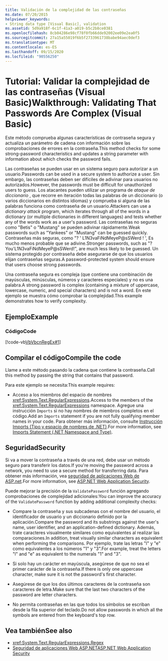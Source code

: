 ```yaml
---
title: Validación de la complejidad de las contraseñas
ms.date: 07/20/2015
helpviewer_keywords:
- String data type [Visual Basic], validation
ms.assetid: 5d9a918f-6c1f-41a3-a019-b5c2b8ce0381
ms.openlocfilehash: 8cb04286e98cf78f0fb66dde92002ee09e2ea0f5
ms.sourcegitcommit: 27a15a55019f6b5f2733961738babe94aec0def3
ms.translationtype: MT
ms.contentlocale: es-ES
ms.lasthandoff: 09/15/2020
ms.locfileid: "90556250"
---
```

# <a name="walkthrough-validating-that-passwords-are-complex-visual-basic"></a><span data-ttu-id="ff722-102">Tutorial: Validar la complejidad de las contraseñas (Visual Basic)</span><span class="sxs-lookup"><span data-stu-id="ff722-102">Walkthrough: Validating That Passwords Are Complex (Visual Basic)</span></span>
<span data-ttu-id="ff722-103">Este método comprueba algunas características de contraseña segura y actualiza un parámetro de cadena con información sobre las comprobaciones de errores en la contraseña.</span><span class="sxs-lookup"><span data-stu-id="ff722-103">This method checks for some strong-password characteristics and updates a string parameter with information about which checks the password fails.</span></span>  
  
 <span data-ttu-id="ff722-104">Las contraseñas se pueden usar en un sistema seguro para autorizar a un usuario.</span><span class="sxs-lookup"><span data-stu-id="ff722-104">Passwords can be used in a secure system to authorize a user.</span></span> <span data-ttu-id="ff722-105">Sin embargo, las contraseñas deben ser difíciles de adivinar para usuarios no autorizados.</span><span class="sxs-lookup"><span data-stu-id="ff722-105">However, the passwords must be difficult for unauthorized users to guess.</span></span> <span data-ttu-id="ff722-106">Los atacantes pueden utilizar un programa de *ataque de diccionario* , que recorre en iteración todas las palabras de un diccionario (o varios diccionarios en distintos idiomas) y comprueba si alguna de las palabras funciona como contraseña de un usuario.</span><span class="sxs-lookup"><span data-stu-id="ff722-106">Attackers can use a *dictionary attack* program, which iterates through all of the words in a dictionary (or multiple dictionaries in different languages) and tests whether any of the words work as a user's password.</span></span> <span data-ttu-id="ff722-107">Las contraseñas no seguras como "Betis" o "Mustang" se pueden adivinar rápidamente.</span><span class="sxs-lookup"><span data-stu-id="ff722-107">Weak passwords such as "Yankees" or "Mustang" can be guessed quickly.</span></span> <span data-ttu-id="ff722-108">Contraseñas más seguras, como "? ' L1N3vaFiNdMeyeP@sSWerd ! ', Es mucho menos probable que se adivine.</span><span class="sxs-lookup"><span data-stu-id="ff722-108">Stronger passwords, such as "?You'L1N3vaFiNdMeyeP@sSWerd!", are much less likely to be guessed.</span></span> <span data-ttu-id="ff722-109">Un sistema protegido por contraseña debe asegurarse de que los usuarios elijan contraseñas seguras.</span><span class="sxs-lookup"><span data-stu-id="ff722-109">A password-protected system should ensure that users choose strong passwords.</span></span>  
  
 <span data-ttu-id="ff722-110">Una contraseña segura es compleja (que contiene una combinación de mayúsculas, minúsculas, números y caracteres especiales) y no es una palabra.</span><span class="sxs-lookup"><span data-stu-id="ff722-110">A strong password is complex (containing a mixture of uppercase, lowercase, numeric, and special characters) and is not a word.</span></span> <span data-ttu-id="ff722-111">En este ejemplo se muestra cómo comprobar la complejidad.</span><span class="sxs-lookup"><span data-stu-id="ff722-111">This example demonstrates how to verify complexity.</span></span>  
  
## <a name="example"></a><span data-ttu-id="ff722-112">Ejemplo</span><span class="sxs-lookup"><span data-stu-id="ff722-112">Example</span></span>  
  
### <a name="code"></a><span data-ttu-id="ff722-113">Código</span><span class="sxs-lookup"><span data-stu-id="ff722-113">Code</span></span>  
 [!code-vb[VbVbcnRegEx#1](~/samples/snippets/visualbasic/VS_Snippets_VBCSharp/VbVbcnRegEx/VB/Class1.vb#1)]  
  
## <a name="compile-the-code"></a><span data-ttu-id="ff722-114">Compilar el código</span><span class="sxs-lookup"><span data-stu-id="ff722-114">Compile the code</span></span>  
 <span data-ttu-id="ff722-115">Llame a este método pasando la cadena que contiene la contraseña.</span><span class="sxs-lookup"><span data-stu-id="ff722-115">Call this method by passing the string that contains that password.</span></span>  
  
 <span data-ttu-id="ff722-116">Para este ejemplo se necesita:</span><span class="sxs-lookup"><span data-stu-id="ff722-116">This example requires:</span></span>  
  
- <span data-ttu-id="ff722-117">Acceso a los miembros del espacio de nombres <xref:System.Text.RegularExpressions>.</span><span class="sxs-lookup"><span data-stu-id="ff722-117">Access to the members of the <xref:System.Text.RegularExpressions> namespace.</span></span> <span data-ttu-id="ff722-118">Agregue una instrucción `Imports` si no hay nombres de miembros completos en el código.</span><span class="sxs-lookup"><span data-stu-id="ff722-118">Add an `Imports` statement if you are not fully qualifying member names in your code.</span></span> <span data-ttu-id="ff722-119">Para obtener más información, consulte [Instrucción Imports (Tipo y espacio de nombres de .NET)](../../../language-reference/statements/imports-statement-net-namespace-and-type.md).</span><span class="sxs-lookup"><span data-stu-id="ff722-119">For more information, see [Imports Statement (.NET Namespace and Type)](../../../language-reference/statements/imports-statement-net-namespace-and-type.md).</span></span>  
  
## <a name="security"></a><span data-ttu-id="ff722-120">Seguridad</span><span class="sxs-lookup"><span data-stu-id="ff722-120">Security</span></span>  
 <span data-ttu-id="ff722-121">Si va a mover la contraseña a través de una red, debe usar un método seguro para transferir los datos.</span><span class="sxs-lookup"><span data-stu-id="ff722-121">If you're moving the password across a network, you need to use a secure method for transferring data.</span></span> <span data-ttu-id="ff722-122">Para obtener más información, vea [seguridad de aplicaciones Web de ASP.net](/previous-versions/aspnet/330a99hc(v=vs.100)).</span><span class="sxs-lookup"><span data-stu-id="ff722-122">For more information, see [ASP.NET Web Application Security](/previous-versions/aspnet/330a99hc(v=vs.100)).</span></span>
  
 <span data-ttu-id="ff722-123">Puede mejorar la precisión de la `ValidatePassword` función agregando comprobaciones de complejidad adicionales:</span><span class="sxs-lookup"><span data-stu-id="ff722-123">You can improve the accuracy of the `ValidatePassword` function by adding additional complexity checks:</span></span>  
  
- <span data-ttu-id="ff722-124">Compare la contraseña y sus subcadenas con el nombre del usuario, el identificador de usuario y un diccionario definido por la aplicación.</span><span class="sxs-lookup"><span data-stu-id="ff722-124">Compare the password and its substrings against the user's name, user identifier, and an application-defined dictionary.</span></span> <span data-ttu-id="ff722-125">Además, trate caracteres visualmente similares como equivalentes al realizar las comparaciones.</span><span class="sxs-lookup"><span data-stu-id="ff722-125">In addition, treat visually similar characters as equivalent when performing the comparisons.</span></span> <span data-ttu-id="ff722-126">Por ejemplo, trate las letras "l" y "e" como equivalentes a los números "1" y "3".</span><span class="sxs-lookup"><span data-stu-id="ff722-126">For example, treat the letters "l" and "e" as equivalent to the numerals "1" and "3".</span></span>  
  
- <span data-ttu-id="ff722-127">Si solo hay un carácter en mayúscula, asegúrese de que no sea el primer carácter de la contraseña.</span><span class="sxs-lookup"><span data-stu-id="ff722-127">If there is only one uppercase character, make sure it is not the password's first character.</span></span>  
  
- <span data-ttu-id="ff722-128">Asegúrese de que los dos últimos caracteres de la contraseña son caracteres de letra.</span><span class="sxs-lookup"><span data-stu-id="ff722-128">Make sure that the last two characters of the password are letter characters.</span></span>  
  
- <span data-ttu-id="ff722-129">No permita contraseñas en las que todos los símbolos se escriban desde la fila superior del teclado.</span><span class="sxs-lookup"><span data-stu-id="ff722-129">Do not allow passwords in which all the symbols are entered from the keyboard's top row.</span></span>  
  
## <a name="see-also"></a><span data-ttu-id="ff722-130">Vea también</span><span class="sxs-lookup"><span data-stu-id="ff722-130">See also</span></span>

- <xref:System.Text.RegularExpressions.Regex>
- <span data-ttu-id="ff722-131">[Seguridad de aplicaciones Web ASP.NET](/previous-versions/aspnet/330a99hc(v=vs.100))</span><span class="sxs-lookup"><span data-stu-id="ff722-131">[ASP.NET Web Application Security](/previous-versions/aspnet/330a99hc(v=vs.100))</span></span>
